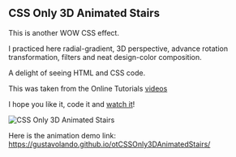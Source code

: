 ## CSS Only 3D Animated Stairs

This is another WOW CSS effect.

I practiced here radial-gradient, 3D perspective, advance rotation transformation, filters and neat design-color composition.

A delight of seeing HTML and CSS code.

This was taken from the Online Tutorials [videos](https://www.youtube.com/watch?v=wNC_J0A45Jw)

I hope you like it, code it and [watch it](https://gustavolando.github.io/otCSSOnly3DAnimatedStairs/)!

![CSS Only 3D Animated Stairs](https://gustavolando.github.io/otCSSOnly3DAnimatedStairs/CSS%20Only%203D%20Animated%20Stairs.png)

Here is the animation demo link:  https://gustavolando.github.io/otCSSOnly3DAnimatedStairs/
